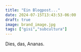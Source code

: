 ```yaml
---
title: "Ein Blogpost..."
date: 2024-07-15T13:43:53-06:00
draft: true
image: brand_image.jpg
tags: ["gisi","subcultura"]
---
```


Dies, das, Ananas.